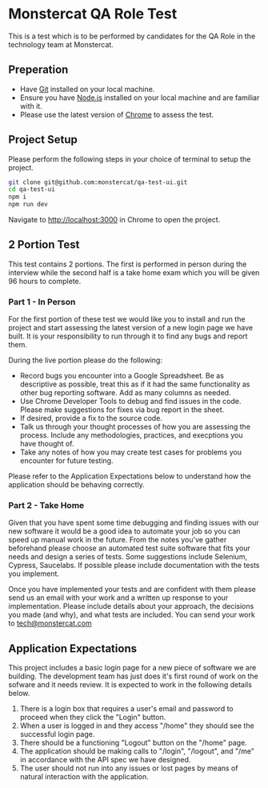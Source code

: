 # Monstercat QA Role Test

This is a test which is to be performed by candidates for the QA Role in the technology team at Monstercat.

## Preperation

 * Have [Git](https://git-scm.com/) installed on your local machine.
 * Ensure you have [Node.js](https://nodejs.org/en/download/) installed on your local machine and are familiar with it.
 * Please use the latest version of [Chrome](https://www.google.com/chrome/) to assess the test.

## Project Setup

Please perform the following steps in your choice of terminal to setup the project.

```bash
git clone git@github.com:monstercat/qa-test-ui.git
cd qa-test-ui
npm i
npm run dev
```

Navigate to [http://localhost:3000](http://localhost:3000) in Chrome to open the project.

## 2 Portion Test

This test contains 2 portions. The first is performed in person during the interview while the second half is a take home exam which you will be given 96 hours to complete.

### Part 1 - In Person

For the first portion of these test we would like you to install and run the project and start assessing the latest version of a new login page we have built. It is your responsibility to run through it to find any bugs and report them. 

During the live portion please do the following:

 * Record bugs you encounter into a Google Spreadsheet. Be as descriptive as possible, treat this as if it had the same functionality as other bug reporting software. Add as many columns as needed.
 * Use Chrome Developer Tools to debug and find issues in the code. Please make suggestions for fixes via bug report in the sheet.
 * If desired, provide a fix to the source code.
 * Talk us through your thought processes of how you are assessing the process. Include any methodologies, practices, and execptions you have thought of.
 * Take any notes of how you may create test cases for problems you encounter for future testing.
 
Please refer to the Application Expectations below to understand how the application should be behaving correctly.
 
### Part 2 - Take Home

Given that you have spent some time debugging and finding issues with our new software it would be a good idea to automate your job so you can speed up manual work in the future. From the notes you've gather beforehand please choose an automated test suite software that fits your needs and design a series of tests. Some suggestions include Selenium, Cypress, Saucelabs. If possible please include documentation with the tests you implement.

Once you have implemented your tests and are confident with them please send us an email with your work and a written up response to your implementation. Please include details about your approach, the decisions you made (and why), and what tests are included. You can send your work to tech@monstercat.com

## Application Expectations

This project includes a basic login page for a new piece of software we are building. The development team has just does it's first round of work on the sofware and it needs review. It is expected to work in the following details below.

 1. There is a login box that requires a user's email and password to proceed when they click the "Login" button.
 2. When a user is logged in and they access "/home" they should see the successful login page.
 3. There should be a functioning "Logout" button on the "/home" page.
 4. The application should be making calls to "/login", "/logout", and "/me" in accordance with the API spec we have designed.
 5. The user should not run into any issues or lost pages by means of natural interaction with the application.
 
